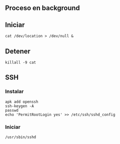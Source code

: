 ## Proceso en background

## Iniciar

```
cat /dev/location > /dev/null &
```

## Detener

```
killall -9 cat
```

## SSH

### Instalar

```
apk add openssh
ssh-keygen -A
passwd
echo 'PermitRootLogin yes' >> /etc/ssh/sshd_config
```

### Iniciar

```
/usr/sbin/sshd
```
